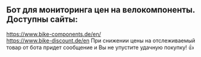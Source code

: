 ## Бот для мониторинга цен на велокомпоненты. Доступны сайты:
https://www.bike-components.de/en/  
https://www.bike-discount.de/en
При снижении цены на отслеживаемый товар от бота придет сообщение и Вы не упустите удачную покупку! 👍


